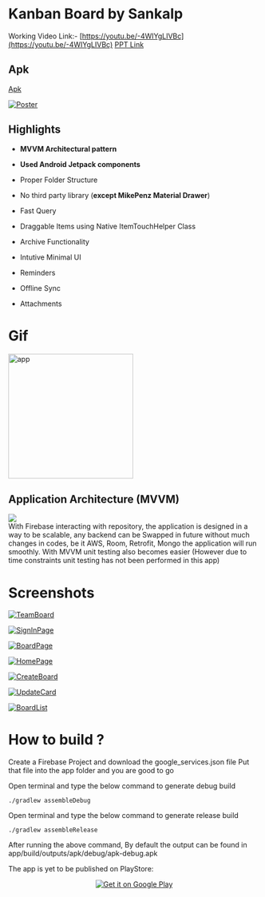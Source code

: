 
# Kanban Board by Sankalp

  Working Video Link:- [https://youtu.be/-4WIYgLIVBc](https://youtu.be/-4WIYgLIVBc)
  [PPT Link]()

  ## Apk

  [Apk](https://github.com/sankalpchauhan-me/MPTask/assets/apk/kanban.apk)

  [![Poster](assets/screenshots/KanbanBoard.png)](assets/screenshots/KanbanBoard.png)

## Highlights

- **MVVM Architectural pattern**

- **Used Android Jetpack components**

- Proper Folder Structure

- No third party library (**except MikePenz Material Drawer**)
-  Fast Query
    
-   Draggable Items using Native ItemTouchHelper Class
    
-   Archive Functionality
    
-   Intutive Minimal UI
    
-   Reminders
    
-   Offline Sync
    
-   Attachments


# Gif

<p  align="center">

<img  src="/assets/gif/app.gif"  width="250"  alt="app"/>  <br>

</p>

  

## Application Architecture (MVVM)

![](https://miro.medium.com/max/1622/1*5b-8CCT6MvQrWrep4aQUIw.png)  
With Firebase interacting with repository, the application is designed in a way to be scalable, any backend can be Swapped in future without much changes in codes, be it
AWS, Room, Retrofit, Mongo the application will run smoothly.
With MVVM unit testing also becomes easier (However due to time constraints unit testing has not been performed in this app)
  

# Screenshots

[![TeamBoard](assets/screenshots/1.jpeg)](assets/screenshots/1.jpeg)

[![SignInPage](assets/screenshots/2.jpeg)](assets/screenshots/2.jpeg)

[![BoardPage](assets/screenshots/3.jpeg)](assets/screenshots/3.jpeg)

[![HomePage](assets/screenshots/4.jpeg)](assets/screenshots/4.jpeg)

[![CreateBoard](assets/screenshots/5.jpeg)](assets/screenshots/5.jpeg)

[![UpdateCard](assets/screenshots/6.jpeg)](assets/screenshots/6.jpeg)

[![BoardList](assets/screenshots/7.jpeg)](assets/screenshots/7.jpeg)


# How to build ?

Create a Firebase Project and download the google_services.json file
Put that file into the app folder and you are good to go

Open terminal and type the below command to generate debug build

`./gradlew assembleDebug`

Open terminal and type the below command to generate release build

`./gradlew assembleRelease`

After running the above command, By default the output can be found in app/build/outputs/apk/debug/apk-debug.apk


The app is yet to be published on PlayStore:
<p align="center">
<a href='https://play.google.com/apps/testing/me.sankalpchauhan.kanbanboard'><img alt='Get it on Google Play' src='https://play.google.com/intl/en_us/badges/images/generic/en_badge_web_generic.png'/></a>